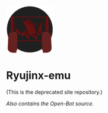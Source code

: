 ![](https://github.com/zoltx23/ryujinx-emu/blob/master/img/Ryujinx_logo_128.png?raw=true)
# Ryujinx-emu 
(This is the deprecated site repository.) 

_Also contains the Open-Bot source._ 
